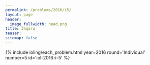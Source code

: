 ```yaml
---
permalink: /problems/2016/i5/
layout: page
header:
  image_fullwidth: head.png
title: Jaqaru
teaser: 
sitemap: false
---
```


{% include ioling/each_problem.html year=2016 round='Individual' number=5 id='iol-2016-i-5' %}